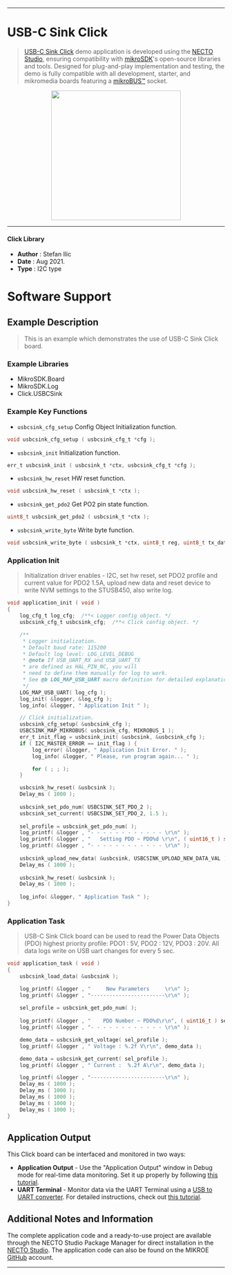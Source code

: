 
---
# USB-C Sink Click

> [USB-C Sink Click](https://www.mikroe.com/?pid_product=MIKROE-4328) demo application is developed using
the [NECTO Studio](https://www.mikroe.com/necto), ensuring compatibility with [mikroSDK](https://www.mikroe.com/mikrosdk)'s
open-source libraries and tools. Designed for plug-and-play implementation and testing, the demo is fully compatible with
all development, starter, and mikromedia boards featuring a [mikroBUS&trade;](https://www.mikroe.com/mikrobus) socket.

<p align="center">
  <img src="https://www.mikroe.com/?pid_product=MIKROE-4328&image=1" height=300px>
</p>

---

#### Click Library

- **Author**        : Stefan Ilic
- **Date**          : Aug 2021.
- **Type**          : I2C type

# Software Support

## Example Description

> This is an example which demonstrates the use of USB-C Sink Click board.

### Example Libraries

- MikroSDK.Board
- MikroSDK.Log
- Click.USBCSink

### Example Key Functions

- `usbcsink_cfg_setup` Config Object Initialization function.
```c
void usbcsink_cfg_setup ( usbcsink_cfg_t *cfg );
```

- `usbcsink_init` Initialization function.
```c
err_t usbcsink_init ( usbcsink_t *ctx, usbcsink_cfg_t *cfg );
```

- `usbcsink_hw_reset` HW reset function.
```c
void usbcsink_hw_reset ( usbcsink_t *ctx );
```

- `usbcsink_get_pdo2` Get PO2 pin state function.
```c
uint8_t usbcsink_get_pdo2 ( usbcsink_t *ctx );
```

- `usbcsink_write_byte` Write byte function.
```c
void usbcsink_write_byte ( usbcsink_t *ctx, uint8_t reg, uint8_t tx_data );
```

### Application Init

> Initialization driver enables - I2C, set hw reset, set PDO2 profile and current value for PDO2 1.5A,
> upload new data and reset device to write NVM settings to the STUSB450, also write log.

```c
void application_init ( void ) 
{
    log_cfg_t log_cfg;  /**< Logger config object. */
    usbcsink_cfg_t usbcsink_cfg;  /**< Click config object. */

    /** 
     * Logger initialization.
     * Default baud rate: 115200
     * Default log level: LOG_LEVEL_DEBUG
     * @note If USB_UART_RX and USB_UART_TX 
     * are defined as HAL_PIN_NC, you will 
     * need to define them manually for log to work. 
     * See @b LOG_MAP_USB_UART macro definition for detailed explanation.
     */
    LOG_MAP_USB_UART( log_cfg );
    log_init( &logger, &log_cfg );
    log_info( &logger, " Application Init " );

    // Click initialization.
    usbcsink_cfg_setup( &usbcsink_cfg );
    USBCSINK_MAP_MIKROBUS( usbcsink_cfg, MIKROBUS_1 );
    err_t init_flag = usbcsink_init( &usbcsink, &usbcsink_cfg );
    if ( I2C_MASTER_ERROR == init_flag ) {
        log_error( &logger, " Application Init Error. " );
        log_info( &logger, " Please, run program again... " );

        for ( ; ; );
    }

    usbcsink_hw_reset( &usbcsink );
    Delay_ms ( 1000 );
    
    usbcsink_set_pdo_num( USBCSINK_SET_PDO_2 );
    usbcsink_set_current( USBCSINK_SET_PDO_2, 1.5 );
    
    sel_profile = usbcsink_get_pdo_num( );
    log_printf( &logger , "- - - - - - - - - - - - \r\n" );
    log_printf( &logger , "   Setting PDO ~ PDO%d \r\n", ( uint16_t ) sel_profile );
    log_printf( &logger , "- - - - - - - - - - - - \r\n" );
    
    usbcsink_upload_new_data( &usbcsink, USBCSINK_UPLOAD_NEW_DATA_VAL );
    Delay_ms ( 1000 );
    
    usbcsink_hw_reset( &usbcsink );
    Delay_ms ( 1000 );
    
    log_info( &logger, " Application Task " );
}
```

### Application Task

> USB-C Sink Click board can be used to read the Power Data Objects (PDO) highest priority profile:
> PDO1 :  5V,
> PDO2 : 12V,
> PDO3 : 20V.
> All data logs write on USB uart changes for every 5 sec.

```c
void application_task ( void ) 
{
    usbcsink_load_data( &usbcsink );

    log_printf( &logger , "     New Parameters     \r\n" );
    log_printf( &logger , "------------------------\r\n" );
    
    sel_profile = usbcsink_get_pdo_num( );
    
    log_printf( &logger , "    PDO Number ~ PDO%d\r\n", ( uint16_t ) sel_profile );
    log_printf( &logger , "- - - - - - - - - - - - \r\n" );

    demo_data = usbcsink_get_voltage( sel_profile );
    log_printf( &logger , " Voltage : %.2f V\r\n", demo_data );

    demo_data = usbcsink_get_current( sel_profile );
    log_printf( &logger , " Current :  %.2f A\r\n", demo_data );

    log_printf( &logger , "------------------------\r\n" );
    Delay_ms ( 1000 );
    Delay_ms ( 1000 );
    Delay_ms ( 1000 );
    Delay_ms ( 1000 );
    Delay_ms ( 1000 );
}
```


## Application Output

This Click board can be interfaced and monitored in two ways:
- **Application Output** - Use the "Application Output" window in Debug mode for real-time data monitoring.
Set it up properly by following [this tutorial](https://www.youtube.com/watch?v=ta5yyk1Woy4).
- **UART Terminal** - Monitor data via the UART Terminal using
a [USB to UART converter](https://www.mikroe.com/click/interface/usb?interface*=uart,uart). For detailed instructions,
check out [this tutorial](https://help.mikroe.com/necto/v2/Getting%20Started/Tools/UARTTerminalTool).

## Additional Notes and Information

The complete application code and a ready-to-use project are available through the NECTO Studio Package Manager for 
direct installation in the [NECTO Studio](https://www.mikroe.com/necto). The application code can also be found on
the MIKROE [GitHub](https://github.com/MikroElektronika/mikrosdk_click_v2) account.

---
